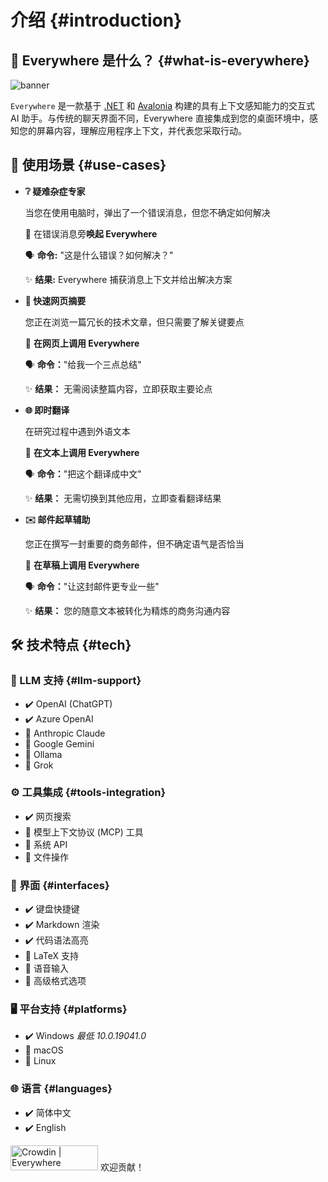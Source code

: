 # 介绍 {#introduction}

## 🤔 Everywhere 是什么？ {#what-is-everywhere}

![banner](/banner.webp)

`Everywhere` 是一款基于 [.NET](https://dotnet.microsoft.com/) 和 [Avalonia](https://avaloniaui.net/) 构建的具有上下文感知能力的交互式 AI 助手。与传统的聊天界面不同，Everywhere 直接集成到您的桌面环境中，感知您的屏幕内容，理解应用程序上下文，并代表您采取行动。

## 🌟 使用场景 {#use-cases}

- **❔ 疑难杂症专家**

  当您在使用电脑时，弹出了一个错误消息，但您不确定如何解决

  📌 在错误消息旁**唤起 Everywhere**

  🗣️ **命令:** "这是什么错误？如何解决？"

  ✨ **结果:** Everywhere 捕获消息上下文并给出解决方案

- **📰 快速网页摘要**

  您正在浏览一篇冗长的技术文章，但只需要了解关键要点

  📌 **在网页上调用 Everywhere**

  🗣️ **命令：**"给我一个三点总结"

  ✨ **结果：** 无需阅读整篇内容，立即获取主要论点

- **🌐 即时翻译**

  在研究过程中遇到外语文本

  📌 **在文本上调用 Everywhere**

  🗣️ **命令：**"把这个翻译成中文"

  ✨ **结果：** 无需切换到其他应用，立即查看翻译结果

- **✉️ 邮件起草辅助**

  您正在撰写一封重要的商务邮件，但不确定语气是否恰当

  📌 **在草稿上调用 Everywhere**

  🗣️ **命令：**"让这封邮件更专业一些"

  ✨ **结果：** 您的随意文本被转化为精炼的商务沟通内容

## 🛠️ 技术特点 {#tech}

### 🤖 LLM 支持 {#llm-support}

- ✔️ OpenAI (ChatGPT)
- ✔️ Azure OpenAI
- 🚧 Anthropic Claude
- 🚧 Google Gemini
- 🚧 Ollama
- 🚧 Grok

### ⚙️ 工具集成 {#tools-integration}

- ✔️ 网页搜索
- 🚧 模型上下文协议 (MCP) 工具
- 🚧 系统 API
- 🚧 文件操作

### 🫧 界面 {#interfaces}

- ✔️ 键盘快捷键
- ✔️ Markdown 渲染
- ✔️ 代码语法高亮
- 🚧 LaTeX 支持
- 🚧 语音输入
- 🚧 高级格式选项

### 🖥️ 平台支持 {#platforms}

- ✔️ Windows *最低 10.0.19041.0*
- 🚧 macOS
- 🚧 Linux

### 🌐 语言 {#languages}

- ✔️ 简体中文
- ✔️ English

<a href="https://crowdin.com/project/everywhere" rel="nofollow" target="_blank"><img style="width:140;height:40px" src="https://badges.crowdin.net/badge/dark/crowdin-on-light.png" srcset="https://badges.crowdin.net/badge/dark/crowdin-on-light.png 1x,https://badges.crowdin.net/badge/dark/crowdin-on-light@2x.png 2x" alt="Crowdin | Everywhere" /></a>
欢迎贡献！